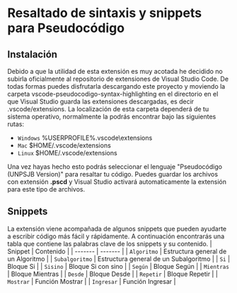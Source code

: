 # Resaltado de sintaxis y snippets para Pseudocódigo
## Instalación
Debido a que la utilidad de esta extensión es muy acotada he decidido no subirla oficialmente al repositorio de extensiones de Visual Studio Code. De todas formas puedes disfrutarla descargando este proyecto y moviendo la carpeta vscode-pseudocodigo-syntax-highlighting en el directorio en el que Visual Studio guarda las extensiones descargadas, es decir .vscode/extensions.
La localización de esta carpeta dependerá de tu sistema operativo, normalmente la podrás encontrar bajo las siguientes rutas:

- `Windows` %USERPROFILE%\.vscode\extensions
- `Mac` $HOME/.vscode/extensions
- `Linux` $HOME/.vscode/extensions

Una vez hayas hecho esto podrás seleccionar el lenguaje "Pseudocódigo (UNPSJB Version)" para resaltar tu código.
Puedes guardar los archivos con extensión **.pscd** y Visual Studio activará automaticamente la extensión para este tipo de archivos.

## Snippets
La extensión viene acompañada de algunos snippets que pueden ayudarte a escribir código más fácil y rápidamente. A continuación encontrarás una tabla que contiene las palabras clave de los snippets y su contenido.
| Snippet | Contenido |
| ------- | ------- |
| `Algoritmo` | Estructura general de un Algoritmo |
| `Subalgoritmo` | Estructura general de un Subalgoritmo |
| `Si` | Bloque Si |
| `Sisino` | Bloque Si con sino |
| `Según` | Bloque Según |
| `Mientras` | Bloque Mientras |
| `Desde` | Bloque Desde |
| `Repetir` | Bloque Repetir |
| `Mostrar` | Función Mostrar |
| `Ingresar` | Función Ingresar |

